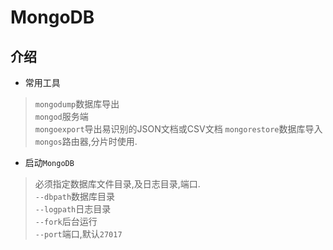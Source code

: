 # MongoDB
## 介绍
- 常用工具
> `mongodump`数据库导出  
`mongod`服务端  
`mongoexport`导出易识别的JSON文档或CSV文档
`mongorestore`数据库导入  
`mongos`路由器,分片时使用.  

- 启动`MongoDB`
> 必须指定数据库文件目录,及日志目录,端口.  
`--dbpath`数据库目录  
`--logpath`日志目录  
`--fork`后台运行  
`--port`端口,默认`27017`




